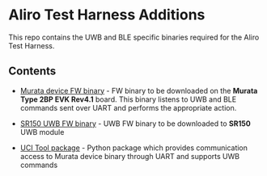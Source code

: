 # Aliro Test Harness Additions

This repo contains the UWB and BLE specific binaries required for the Aliro Test Harness.

## Contents

- [Murata device FW binary](uwb_ble_device_fw-v05.00.03.bin) - FW binary to be downloaded on the **Murata Type 2BP EVK Rev4.1** board. 
  This binary listens to UWB and BLE commands sent over UART and performs the appropriate action.

- [SR150 UWB FW binary](ALIRO_IOT_SR150_FW_v46.43.A3.bin) - UWB FW binary to be downloaded to **SR150** UWB module

- [UCI Tool package](ucitool-2.0.4-py3-none-any.whl) - Python package which provides communication access to Murata device binary through UART
  and supports UWB commands
